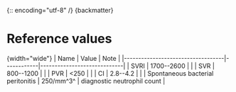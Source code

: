 {:: encoding="utf-8" /}
{backmatter}

# Reference values

{width="wide"}
|                Name               |   Value    |             Note            |
|-----------------------------------|------------|-----------------------------|
| SVRI                              | 1700--2600 |                             |
| SVR                               | 800--1200  |                             |
| PVR                               | <250       |                             |
| CI                                | 2.8--4.2   |                             |
| Spontaneous bacterial peritonitis | 250/mm^3^  | diagnostic neutrophil count |

